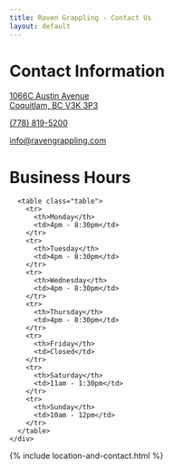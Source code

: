 ```yaml
---
title: Raven Grappling - Contact Us
layout: default
---
```


<div class="container">
  <div class="row">
    <div class="col-lg container py-5 px-4 p-lg-5">
      <h1>Contact Information</h1>
      <p>
        <a href="https://www.google.com/maps/place/Raven+Grappling+-+Brazilian+Jiu+Jitsu/@49.2483481,-122.8620403,17.29z/data=!4m5!3m4!1s0x0:0x24b2c3e23fd40b0!8m2!3d49.2485749!4d-122.8623326">
          1066C Austin Avenue
          <br>
          Coquitlam, BC V3K 3P3
        </a>
      </p>
      <p>
        <a href="tel:+17788195200">(778) 819-5200</a>
      </p>
      <p>
        <a href="mailto:info@ravengrappling.com">info@ravengrappling.com</a>
      </p>
    </div>
    <div class="col-lg container py-5 px-4 p-lg-5">
      <h1>Business Hours</h1>

      <table class="table">
        <tr>
          <th>Monday</th>
          <td>4pm - 8:30pm</td>
        </tr>
        <tr>
          <th>Tuesday</th>
          <td>4pm - 8:30pm</td>
        </tr>
        <tr>
          <th>Wednesday</th>
          <td>4pm - 8:30pm</td>
        </tr>
        <tr>
          <th>Thursday</th>
          <td>4pm - 8:30pm</td>
        </tr>
        <tr>
          <th>Friday</th>
          <td>Closed</td>
        </tr>
        <tr>
          <th>Saturday</th>
          <td>11am - 1:30pm</td>
        </tr>
        <tr>
          <th>Sunday</th>
          <td>10am - 12pm</td>
        </tr>
      </table>
    </div>
  </div>
</div>

<div class="container rg-container-bg">
  {% include location-and-contact.html %}
</div>
